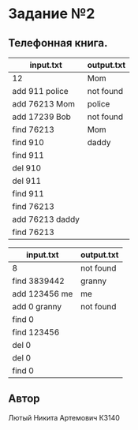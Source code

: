 # Задание №2
##  Телефонная книга.



| input.txt       | output.txt |
|-----------------|------------|
| 12              | Mom        |
| add 911 police  | not found  |
| add 76213 Mom   | police     |
| add 17239 Bob   | not found  |
| find 76213      | Mom        |
| find 910        | daddy      |
| find 911        |            |
| del 910         |            |
| del 911         |            |
| find 911        |            |
| find 76213      |            |
| add 76213 daddy |            |
| find 76213      |            |

| input.txt     | output.txt |
|---------------|------------|
| 8             | not found  |
| find 3839442  | granny     |
| add 123456 me | me         |
| add 0 granny  | not found  |
| find 0        |            |
| find 123456   |            |
| del 0         |            |
| del 0         |            |
| find 0        |            |


## Автор
Лютый Никита Артемович К3140
